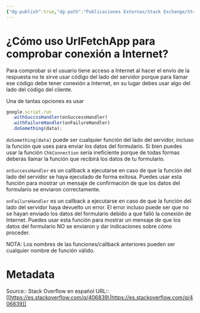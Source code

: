 ```yaml
---
{"dg-publish":true,"dg-path":"Publicaciones Externas/Stack Exchange/Stack Overflow en español/es.stackoverflow.com-406839.md","permalink":"/publicaciones-externas/stack-exchange/stack-overflow-en-espanol/es-stackoverflow-com-406839/","title":"¿Cómo uso UrlFetchApp para comprobar conexión a Internet?","hide":true,"noteIcon":"default","created":"2024-04-03T12:49:10.728-06:00","updated":"2024-04-05T16:43:56.790-06:00"}
---
```


# ¿Cómo uso UrlFetchApp para comprobar conexión a Internet?

Para comprobar si el usuario tiene acceso a Internet al hacer el envío de la respuesta no te sirve usar código del lado del servidor porque para llamar ese código debe tener conexión a Internet, en su lugar debes usar algo del lado del código del cliente. 

Una de tantas opciones es usar 

```javascript
google.script.run
  .withSuccssHandler(onSuccessHandler)
  .withFailureHandler(onFailureHandler)
  .doSomething(data);
```

`doSomething(data)` puede ser cualquier función del lado del servidor, incluso la función que uses para enviar los datos del formulario. Si bien puedes usar la función `ChkConnection` sería ineficiente porque de todas formas deberás llamar la función que recibirá los datos de tu formulario.

`onSuccessHandler` es un callback a ejecutarse en caso de que la función del lado del servidor se haya ejecutado de forma exitosa. Puedes usar esta función para mostrar un mensaje de confirmación de que los datos del formulario se enviaron correctamente.

`onFailureHandler` es un callback a ejecutarse en caso de que la función del lado del servidor haya devuelto un error. El error incluso puede ser que no se hayan enviado los datos del formulario debido a que falló la conexión de Internet.  Puedes usar esta función para mostrar un mensaje  de que los datos del formulario NO se enviaron y dar indicaciones sobre cómo proceder.


NOTA: Los nombres de las funciones/callback anteriores pueden ser cualquier nombre de función válido.

# Metadata
Source:: Stack Overflow en español
URL:: [[https://es.stackoverflow.com/q/406839\|https://es.stackoverflow.com/q/406839]]

